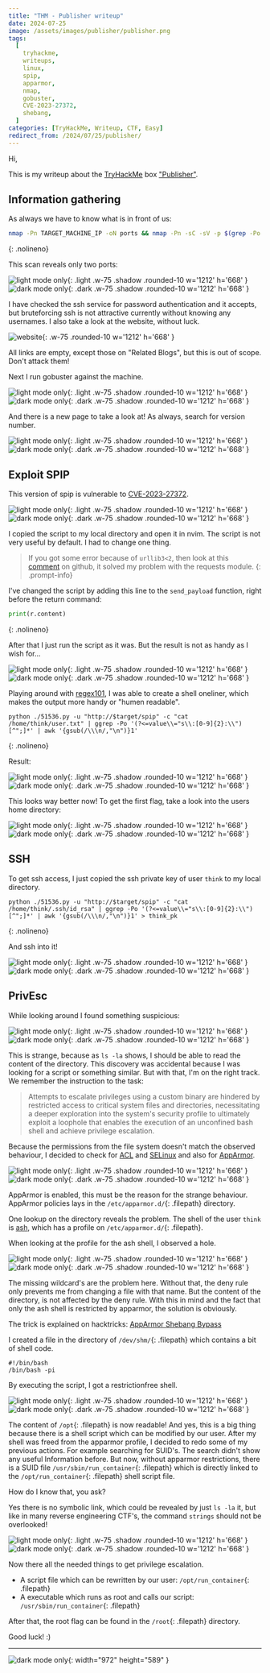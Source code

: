 ```yaml
---
title: "THM - Publisher writeup"
date: 2024-07-25
image: /assets/images/publisher/publisher.png
tags:
  [
    tryhackme,
    writeups,
    linux,
    spip,
    apparmor,
    nmap,
    gobuster,
    CVE-2023-27372,
    shebang,
  ]
categories: [TryHackMe, Writeup, CTF, Easy]
redirect_from: /2024/07/25/publisher/
---
```


Hi,

This is my writeup about the [TryHackMe](https://tryhackme.com) box ["Publisher"](https://tryhackme.com/r/room/publisher).

## Information gathering

As always we have to know what is in front of us:

```bash
nmap -Pn TARGET_MACHINE_IP -oN ports && nmap -Pn -sC -sV -p $(grep -Po '.*(?=/tcp)' ports | tr '\n' ',') TARGET_MACHINE_IP -oN services
```
{: .nolineno}


This scan reveals only two ports:

![light mode only](/assets/images/publisher/nmap_scan_light.png){: .light .w-75 .shadow .rounded-10 w='1212' h='668' }
![dark mode only](/assets/images/publisher/nmap_scan_dark.png){: .dark .w-75 .shadow .rounded-10 w='1212' h='668' }

I have checked the ssh service for password authentication and it accepts, but bruteforcing ssh is not attractive currently without knowing any usernames.
I also take a look at the website, without luck.

![website](/assets/images/publisher/publisher_website_dark.png){: .w-75 .rounded-10 w='1212' h='668' }

All links are empty, except those on "Related Blogs", but this is out of scope. Don't attack them!

Next I run gobuster against the machine.

![light mode only](/assets/images/publisher/gobuster_scan_light.png){: .light .w-75 .shadow .rounded-10 w='1212' h='668' }
![dark mode only](/assets/images/publisher/gobuster_scan_dark.png){: .dark .w-75 .shadow .rounded-10 w='1212' h='668' }

And there is a new page to take a look at! As always, search for version number.

![light mode only](/assets/images/publisher/spip_version_light.png){: .light .w-75 .shadow .rounded-10 w='1212' h='668' }
![dark mode only](/assets/images/publisher/spip_version_dark.png){: .dark .w-75 .shadow .rounded-10 w='1212' h='668' }

## Exploit SPIP

This version of spip is vulnerable to [CVE-2023-27372](https://www.exploit-db.com/exploits/51536).

![light mode only](/assets/images/publisher/searchsploit_light.png){: .light .w-75 .shadow .rounded-10 w='1212' h='668' }
![dark mode only](/assets/images/publisher/searchsploit_dark.png){: .dark .w-75 .shadow .rounded-10 w='1212' h='668' }

I copied the script to my local directory and open it in nvim. The script is not very useful by default. I had to change one thing.

> If you got some error because of `urllib3<2`, then look at this [comment](https://github.com/psf/requests/issues/6443#issuecomment-1535667256) on github, it solved my problem with the requests module.
{: .prompt-info}

I've changed the script by adding this line to the `send_payload` function, right before the return command:

```python
print(r.content)
```
{: .nolineno}

After that I just run the script as it was. But the result is not as handy as I wish for...

![light mode only](/assets/images/publisher/exploit_mess_light.png){: .light .w-75 .shadow .rounded-10 w='1212' h='668' }
![dark mode only](/assets/images/publisher/exploit_mess_dark.png){: .dark .w-75 .shadow .rounded-10 w='1212' h='668' }

Playing around with [regex101](https://regex101.com), I was able to create a shell oneliner, which makes the output more handy or "humen readable".

```shell
python ./51536.py -u "http://$target/spip" -c "cat /home/think/user.txt" | ggrep -Po '(?<=value\\="s\\:[0-9]{2}:\\")[^";]*' | awk '{gsub(/\\\n/,"\n")}1'
```
{: .nolineno}

Result:

![light mode only](/assets/images/publisher/exploit_clean_light.png){: .light .w-75 .shadow .rounded-10 w='1212' h='668' }
![dark mode only](/assets/images/publisher/exploit_clean_dark.png){: .dark .w-75 .shadow .rounded-10 w='1212' h='668' }

This looks way better now! To get the first flag, take a look into the users home directory:

![light mode only](/assets/images/publisher/user_flag_light.png){: .light .w-75 .shadow .rounded-10 w='1212' h='668' }
![dark mode only](/assets/images/publisher/user_flag_dark.png){: .dark .w-75 .shadow .rounded-10 w='1212' h='668' }

## SSH

To get ssh access, I just copied the ssh private key of user `think` to my local directory.

```shell
python ./51536.py -u "http://$target/spip" -c "cat /home/think/.ssh/id_rsa" | ggrep -Po '(?<=value\\="s\\:[0-9]{2}:\\")[^";]*' | awk '{gsub(/\\\n/,"\n")}1' > think_pk
```
{: .nolineno}

And ssh into it!

![light mode only](/assets/images/publisher/ssh_access_light.png){: .light .w-75 .shadow .rounded-10 w='1212' h='668' }
![dark mode only](/assets/images/publisher/ssh_access_dark.png){: .dark .w-75 .shadow .rounded-10 w='1212' h='668' }

## PrivEsc

While looking around I found something suspicious:

![light mode only](/assets/images/publisher/rbash_light.png){: .light .w-75 .shadow .rounded-10 w='1212' h='668' }
![dark mode only](/assets/images/publisher/rbash_dark.png){: .dark .w-75 .shadow .rounded-10 w='1212' h='668' }

This is strange, because as `ls -la` shows, I should be able to read the content of the directory. This discovery was accidental because I was looking for a script or something similar.
But with that, I'm on the right track. We remember the instruction to the task:

> Attempts to escalate privileges using a custom binary are hindered by restricted access to critical system files and directories, necessitating a deeper exploration into the system's security profile to ultimately exploit a loophole that enables the execution of an unconfined bash shell and achieve privilege escalation.

Because the permissions from the file system doesn't match the observed behaviour, I decided to check for [ACL](https://book.hacktricks.xyz/linux-hardening/privilege-escalation#acls) and [SELinux](https://book.hacktricks.xyz/linux-hardening/privilege-escalation#selinux) and also for [AppArmor](https://book.hacktricks.xyz/linux-hardening/privilege-escalation#apparmor).

![light mode only](/assets/images/publisher/apparmor_light.png){: .light .w-75 .shadow .rounded-10 w='1212' h='668' }
![dark mode only](/assets/images/publisher/apparmor_dark.png){: .dark .w-75 .shadow .rounded-10 w='1212' h='668' }

AppArmor is enabled, this must be the reason for the strange behaviour. AppArmor policies lays in the `/etc/apparmor.d/`{: .filepath} directory.

One lookup on the directory reveals the problem. The shell of the user `think` is [ash](https://en.wikipedia.org/wiki/Almquist_shell), which has a profile on `/etc/apparmor.d/`{: .filepath}.

When looking at the profile for the ash shell, I observed a hole.

![light mode only](/assets/images/publisher/aa_policy_light.png){: .light .w-75 .shadow .rounded-10 w='1212' h='668' }
![dark mode only](/assets/images/publisher/aa_policy_dark.png){: .dark .w-75 .shadow .rounded-10 w='1212' h='668' }

The missing wildcard's are the problem here. Without that, the deny rule only prevents me from changing a file with that name. But the content of the directory, is not affected by the deny rule.
With this in mind and the fact that only the ash shell is restricted by apparmor, the solution is obviously.

The trick is explained on hacktricks: [AppArmor Shebang Bypass](https://book.hacktricks.xyz/linux-hardening/privilege-escalation/docker-security/apparmor?ref=benheater.com#apparmor-shebang-bypass)



I created a file in the directory of `/dev/shm/`{: .filepath} which contains a bit of shell code.

```shell
#!/bin/bash
/bin/bash -pi
```

By executing the script, I got a restrictionfree shell.

![light mode only](/assets/images/publisher/free_shell_light.png){: .light .w-75 .shadow .rounded-10 w='1212' h='668' }
![dark mode only](/assets/images/publisher/free_shell_dark.png){: .dark .w-75 .shadow .rounded-10 w='1212' h='668' }

The content of `/opt`{: .filepath} is now readable! And yes, this is a big thing because there is a shell script which can be modified by our user.
After my shell was freed from the apparmor profile, I decided to redo some of my previous actions. For example searching for SUID's. The search didn't show any useful Information before. But now, without apparmor restrictions, there is a SUID file `/usr/sbin/run_container`{: .filepath} which is directly linked to the `/opt/run_container`{: .filepath} shell script file.

How do I know that, you ask?

Yes there is no symbolic link, which could be revealed by just `ls -la` it, but like in many reverse engineering CTF's, the command `strings` should not be overlooked!

![light mode only](/assets/images/publisher/strings_run_container_light.png){: .light .w-75 .shadow .rounded-10 w='1212' h='668' }
![dark mode only](/assets/images/publisher/strings_run_container_dark.png){: .dark .w-75 .shadow .rounded-10 w='1212' h='668' }

Now there all the needed things to get privilege escalation.

- A script file which can be rewritten by our user: `/opt/run_container`{: .filepath}
- A executable which runs as root and calls our script: `/usr/sbin/run_container`{: .filepath}

After that, the root flag can be found in the `/root`{: .filepath} directory.

Good luck! :)

---

![dark mode only](/assets/images/darksoulsMeme.png){: width="972" height="589" }
